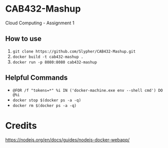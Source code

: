 # CAB432-Mashup
Cloud Computing - Assignment 1

## How to use
1. `git clone https://github.com/Slypher/CAB432-Mashup.git`
2. `docker build -t cab432-mashup .`
3. `docker run -p 8080:8080 cab432-mashup`

## Helpful Commands
- `@FOR /f "tokens=*" %i IN ('docker-machine.exe env --shell cmd') DO @%i`
- `docker stop $(docker ps -a -q)`
- `docker rm $(docker ps -a -q)`

# Credits
https://nodejs.org/en/docs/guides/nodejs-docker-webapp/